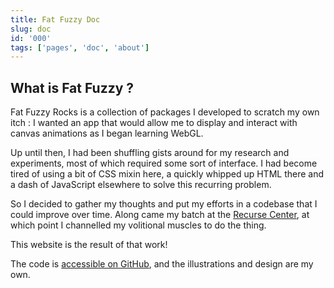 ```yaml
---
title: Fat Fuzzy Doc
slug: doc
id: '000'
tags: ['pages', 'doc', 'about']
---
```


## What is Fat Fuzzy ?

Fat Fuzzy Rocks is a collection of packages I developed to scratch my own itch :
I wanted an app that would allow me to display and interact with canvas animations as I began learning WebGL.

Up until then, I had been shuffling gists around for my research and experiments, most of which required some sort of interface. I had become tired of using a bit of CSS mixin here, a quickly whipped up HTML there and a dash of JavaScript elsewhere to solve this recurring problem.

So I decided to gather my thoughts and put my efforts in a codebase that I could improve over time.
Along came my batch at the [Recurse Center](https://www.recurse.com/), at which point I channelled my volitional muscles to do the thing.

This website is the result of that work!

The code is [accessible on GitHub](https://github.com/fat-fuzzy/rocks), and the illustrations and design are my own.
